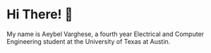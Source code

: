 # Hi There! 👋

My name is Aeybel Varghese, a fourth year Electrical and Computer Engineering student at the University of Texas at Austin.
